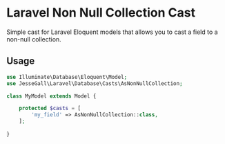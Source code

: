 # Laravel Non Null Collection Cast

Simple cast for Laravel Eloquent models that allows you to cast a field to a non-null collection.

## Usage

```php
use Illuminate\Database\Eloquent\Model;
use JesseGall\Laravel\Database\Casts\AsNonNullCollection;

class MyModel extends Model {

    protected $casts = [
        'my_field' => AsNonNullCollection::class,
    ];
    
}
```